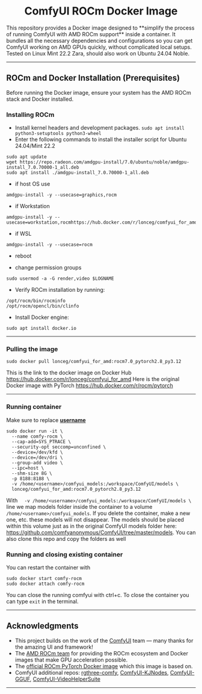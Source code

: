 <div align="center">

# ComfyUI ROCm Docker Image
</div>
This repository provides a Docker image designed to **simplify the process of running ComfyUI with AMD ROCm support** inside a container.  
It bundles all the necessary dependencies and configurations so you can get ComfyUI working on AMD GPUs quickly, without complicated local setups.
Tested on Linux Mint 22.2 Zara, should also work on Ubuntu 24.04 Noble.

---

## ROCm and Docker Installation (Prerequisites)

Before running the Docker image, ensure your system has the AMD ROCm stack and Docker installed.

### Installing ROCm
- Install kernel headers and development packages.
```sudo apt install python3-setuptools python3-wheel```
- Enter the following commands to install the installer script for Ubuntu 24.04/Mint 22.2
```
sudo apt update
wget https://repo.radeon.com/amdgpu-install/7.0/ubuntu/noble/amdgpu-install_7.0.70000-1_all.deb
sudo apt install ./amdgpu-install_7.0.70000-1_all.deb
```
- if host OS use
```
amdgpu-install -y --usecase=graphics,rocm
```
- if Workstation
```
amdgpu-install -y --usecase=workstation,rocmhttps://hub.docker.com/r/lonceg/comfyui_for_amd
```
- if WSL
```
amdgpu-install -y --usecase=rocm
```
- reboot

- change permission groups
```
sudo usermod -a -G render,video $LOGNAME
```  
- Verify ROCm installation by running:  
```
/opt/rocm/bin/rocminfo
/opt/rocm/opencl/bin/clinfo
```
- Install Docker engine:
```
sudo apt install docker.io
```

---

### Pulling the image
```
sudo docker pull lonceg/comfyui_for_amd:rocm7.0_pytorch2.8_py3.12
```

This is the link to the docker image on Docker Hub https://hub.docker.com/r/lonceg/comfyui_for_amd
Here is the original Docker image with PyTorch https://hub.docker.com/r/rocm/pytorch

---

### Running container
Make sure to replace <b><u>username</b></u>

```
sudo docker run -it \
  --name comfy-rocm \
  --cap-add=SYS_PTRACE \
  --security-opt seccomp=unconfined \
  --device=/dev/kfd \
  --device=/dev/dri \
  --group-add video \
  --ipc=host \
  --shm-size 8G \
  -p 8188:8188 \
  -v /home/<username>/comfyui_models:/workspace/ComfyUI/models \
  lonceg/comfyui_for_amd:rocm7.0_pytorch2.8_py3.12
```

With ```  -v /home/<username>/comfyui_models:/workspace/ComfyUI/models \``` line we map models folder inside the container to a volume ```/home/<username>/comfyui_models```. If you delete the container, make a new one, etc. these models will not disappear. The models should be placed within this volume just as in the original ComfyUI models folder here: https://github.com/comfyanonymous/ComfyUI/tree/master/models. You can also clone this repo and copy the folders as well

### Running and closing existing container
You can restart the container with 
```
sudo docker start comfy-rocm
sudo docker attach comfy-rocm
```
You can close the running comfyui with ctrl+c. To close the container you can type ```exit``` in the terminal.

---

## Acknowledgments

* This project builds on the work of the [ComfyUI](https://github.com/comfyanonymous/ComfyUI) team — many thanks for the amazing UI and framework!
* The [AMD ROCm team](https://github.com/RadeonOpenCompute/ROCm) for providing the ROCm ecosystem and Docker images that make GPU acceleration possible.
* The [official ROCm PyTorch Docker image](https://hub.docker.com/r/rocm/pytorch) which this image is based on.
* ComfyUI additional repos:
  [rgthree-comfy](https://github.com/rgthree/rgthree-comfy),
  [ComfyUI-KJNodes](https://github.com/kijai/ComfyUI-KJNodes),
  [ComfyUI-GGUF](https://github.com/city96/ComfyUI-GGUF),
  [ComfyUI-VideoHelperSuite](https://github.com/Kosinkadink/ComfyUI-VideoHelperSuite)

---

